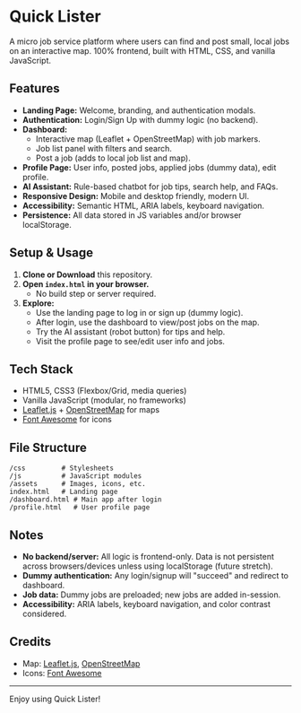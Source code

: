 # Quick Lister

A micro job service platform where users can find and post small, local jobs on an interactive map. 100% frontend, built with HTML, CSS, and vanilla JavaScript.

## Features
- **Landing Page:** Welcome, branding, and authentication modals.
- **Authentication:** Login/Sign Up with dummy logic (no backend).
- **Dashboard:**
  - Interactive map (Leaflet + OpenStreetMap) with job markers.
  - Job list panel with filters and search.
  - Post a job (adds to local job list and map).
- **Profile Page:** User info, posted jobs, applied jobs (dummy data), edit profile.
- **AI Assistant:** Rule-based chatbot for job tips, search help, and FAQs.
- **Responsive Design:** Mobile and desktop friendly, modern UI.
- **Accessibility:** Semantic HTML, ARIA labels, keyboard navigation.
- **Persistence:** All data stored in JS variables and/or browser localStorage.

## Setup & Usage
1. **Clone or Download** this repository.
2. **Open `index.html` in your browser.**
   - No build step or server required.
3. **Explore:**
   - Use the landing page to log in or sign up (dummy logic).
   - After login, use the dashboard to view/post jobs on the map.
   - Try the AI assistant (robot button) for tips and help.
   - Visit the profile page to see/edit user info and jobs.

## Tech Stack
- HTML5, CSS3 (Flexbox/Grid, media queries)
- Vanilla JavaScript (modular, no frameworks)
- [Leaflet.js](https://leafletjs.com/) + [OpenStreetMap](https://www.openstreetmap.org/) for maps
- [Font Awesome](https://fontawesome.com/) for icons

## File Structure
```
/css         # Stylesheets
/js          # JavaScript modules
/assets      # Images, icons, etc.
index.html   # Landing page
/dashboard.html # Main app after login
/profile.html   # User profile page
```

## Notes
- **No backend/server:** All logic is frontend-only. Data is not persistent across browsers/devices unless using localStorage (future stretch).
- **Dummy authentication:** Any login/signup will "succeed" and redirect to dashboard.
- **Job data:** Dummy jobs are preloaded; new jobs are added in-session.
- **Accessibility:** ARIA labels, keyboard navigation, and color contrast considered.

## Credits
- Map: [Leaflet.js](https://leafletjs.com/), [OpenStreetMap](https://www.openstreetmap.org/)
- Icons: [Font Awesome](https://fontawesome.com/)

---
Enjoy using Quick Lister! 
